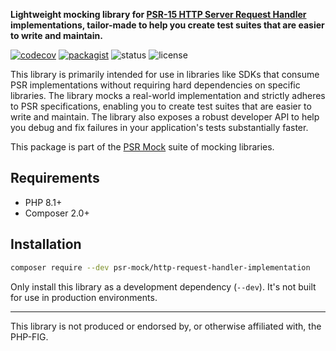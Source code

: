 **Lightweight mocking library for [PSR-15 HTTP Server Request Handler](https://www.php-fig.org/psr/psr-15/) implementations, tailor-made to help you create test suites that are easier to write and maintain.**

[![codecov](https://img.shields.io/codecov/c/github/psr-mock/http-request-handler-implementation)](https://codecov.io/gh/psr-mock/http-request-handler-implementation) [![packagist](https://img.shields.io/packagist/dt/psr-mock/http-request-handler-implementation)](https://packagist.org/packages/psr-mock/http-request-handler-implementation) ![status](https://img.shields.io/github/checks-status/psr-mock/http-request-handler-implementation/1.x) ![license](https://img.shields.io/github/license/psr-mock/http-request-handler-implementation)

This library is primarily intended for use in libraries like SDKs that consume PSR implementations without requiring hard dependencies on specific libraries. The library mocks a real-world implementation and strictly adheres to PSR specifications, enabling you to create test suites that are easier to write and maintain. The library also exposes a robust developer API to help you debug and fix failures in your application's tests substantially faster.

This package is part of the [PSR Mock](https://github.com/psr-mock) suite of mocking libraries.

## Requirements

-   PHP 8.1+
-   Composer 2.0+

## Installation

```bash
composer require --dev psr-mock/http-request-handler-implementation
```

Only install this library as a development dependency (`--dev`).
It's not built for use in production environments.

---

This library is not produced or endorsed by, or otherwise affiliated with, the PHP-FIG.

